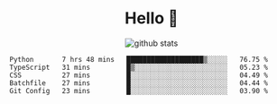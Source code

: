 <h1 align="center">Hello 👋 </h3>

<p align="center">
  <img src="https://github-readme-stats.vercel.app/api?username=syeehyn&hide=stars,prs,issues,contribs&count_private=true&hide_title=true" alt="github stats" />
</p>

<!--START_SECTION:waka-->
```text
Python       7 hrs 48 mins   ███████████████████▒░░░░░   76.75 % 
TypeScript   31 mins         █▒░░░░░░░░░░░░░░░░░░░░░░░   05.23 % 
CSS          27 mins         █░░░░░░░░░░░░░░░░░░░░░░░░   04.49 % 
Batchfile    27 mins         █░░░░░░░░░░░░░░░░░░░░░░░░   04.44 % 
Git Config   23 mins         █░░░░░░░░░░░░░░░░░░░░░░░░   03.90 % 
```
<!--END_SECTION:waka-->
